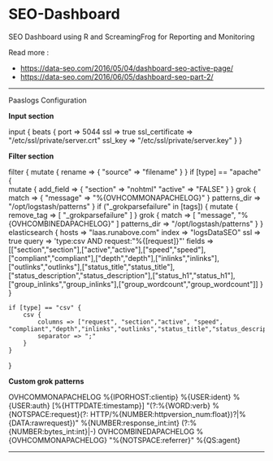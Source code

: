 # SEO-Dashboard
 SEO Dashboard using R and ScreamingFrog for Reporting and Monitoring 

Read more : 
- https://data-seo.com/2016/05/04/dashboard-seo-active-page/
- https://data-seo.com/2016/06/05/dashboard-seo-part-2/


----------------------
Paaslogs Configuration

**Input section**

input {
  beats {
      port => 5044
          ssl => true
              ssl_certificate => "/etc/ssl/private/server.crt"
              ssl_key => "/etc/ssl/private/server.key"
   }
}

**Filter section**

filter {
    mutate {
        rename => {
             "source" => "filename"
        }
    }
    if [type] == "apache" {  
      mutate {
          add_field => { 
                 "section" => "nohtml"
                 "active" => "FALSE"
           }
        }
       grok {
           match => { "message" => "%{OVHCOMMONAPACHELOG}" }
           patterns_dir => "/opt/logstash/patterns"
       }
       if ("_grokparsefailure" in [tags]) {
           mutate {
              remove_tag => [ "_grokparsefailure" ]
            }
           grok {
              match => [ "message", "%{OVHCOMBINEDAPACHELOG}" ]
              patterns_dir => "/opt/logstash/patterns"
             }
        }
        elasticsearch { 
      	  hosts => "laas.runabove.com" 
      	  index => "logsDataSEO" 
      	  ssl => true 
      	  query => 'type:csv AND request:"%{[request]}"'
      	  fields => [["section","section"],["active","active"],["speed","speed"],["compliant","compliant"],["depth","depth"],["inlinks","inlinks"],["outlinks","outlinks"],["status_title","status_title"],["status_description","status_description"],["status_h1","status_h1"],["group_inlinks","group_inlinks"],["group_wordcount","group_wordcount"]]
        }
    }
	
    if [type] == "csv" {
  		csv {
  			columns => ["request", "section","active", "speed", "compliant","depth","inlinks","outlinks","status_title","status_description","status_h1","group_inlinks","group_wordcount"]
  			separator => ";"
  		} 
	}
	
}


**Custom grok patterns**

OVHCOMMONAPACHELOG %{IPORHOST:clientip} %{USER:ident} %{USER:auth} \[%{HTTPDATE:timestamp}\] "(?:%{WORD:verb} %{NOTSPACE:request}(?: HTTP/%{NUMBER:httpversion_num:float})?|%{DATA:rawrequest})" %{NUMBER:response_int:int} (?:%{NUMBER:bytes_int:int}|-)
OVHCOMBINEDAPACHELOG %{OVHCOMMONAPACHELOG} "%{NOTSPACE:referrer}" %{QS:agent}


---------------------------------



